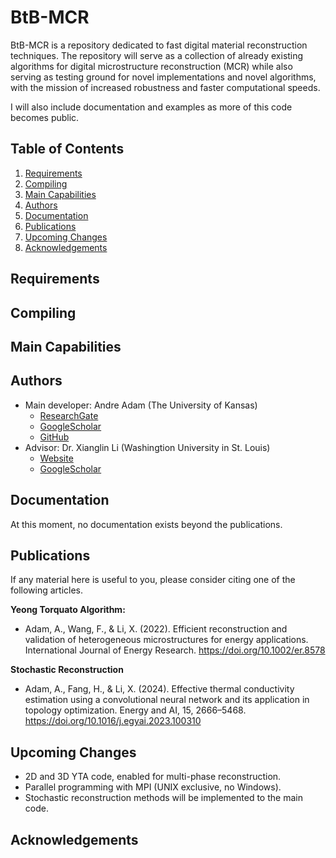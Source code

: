 # BtB-MCR

BtB-MCR is a repository dedicated to fast digital material reconstruction techniques. The repository will serve as a collection of already existing algorithms for digital microstructure reconstruction (MCR) while also serving as testing ground for novel implementations and novel algorithms, with the mission of increased robustness and faster computational speeds.

I will also include documentation and examples as more of this code becomes public.

## Table of Contents

1. [Requirements](#requirements)
2. [Compiling](#compiling)
3. [Main Capabilities](#main-capabilities)
4. [Authors](#authors)
5. [Documentation](#documentation)
6. [Publications](#publications)
7. [Upcoming Changes](#upcoming-changes)
8. [Acknowledgements](#acknowledgements)


## Requirements


## Compiling


## Main Capabilities


## Authors

- Main developer: Andre Adam (The University of Kansas)
    - [ResearchGate](https://www.researchgate.net/profile/Andre-Adam-2)
    - [GoogleScholar](https://scholar.google.com/citations?hl=en&user=aP_rDkMAAAAJ)
    - [GitHub](https://github.com/adama-wzr)
- Advisor: Dr. Xianglin Li (Washingtion University in St. Louis)
    - [Website](https://xianglinli.wixsite.com/mysite)
    - [GoogleScholar](https://scholar.google.com/citations?user=8y0Vd8cAAAAJ&hl=en)
 
## Documentation

At this moment, no documentation exists beyond the publications.

## Publications

If any material here is useful to you, please consider citing one of the following articles.

**Yeong Torquato Algorithm:**
- Adam, A., Wang, F., & Li, X. (2022). Efficient reconstruction and validation of heterogeneous microstructures for energy applications. International Journal of Energy Research. https://doi.org/10.1002/er.8578

**Stochastic Reconstruction**
- Adam, A., Fang, H., & Li, X. (2024). Effective thermal conductivity estimation using a convolutional neural network and its application in topology optimization. Energy and AI, 15, 2666–5468. https://doi.org/10.1016/j.egyai.2023.100310

## Upcoming Changes

- 2D and 3D YTA code, enabled for multi-phase reconstruction.
- Parallel programming with MPI (UNIX exclusive, no Windows).
- Stochastic reconstruction methods will be implemented to the main code.

## Acknowledgements